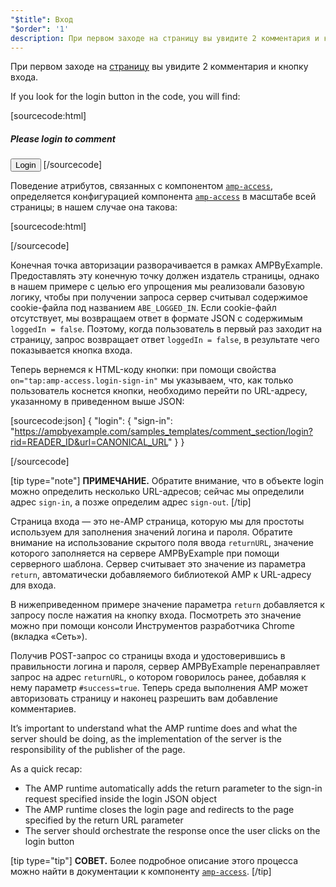 ```yaml
---
"$title": Вход
"$order": '1'
description: При первом заходе на страницу вы увидите 2 комментария и кнопку входа. Если поискать кнопку входа в коде страницы, вот что вы обнаружите...
---
```


При первом заходе на [страницу](../../../../documentation/examples/previews/Comment_Section.html) вы увидите 2 комментария и кнопку входа.

<amp-img src="/static/img/login-button.jpg" alt="Login button" height="290" width="300"></amp-img>

If you look for the login button in the code, you will find:

[sourcecode:html]
<span amp-access="NOT loggedIn" role="button" tabindex="0" amp-access-hide>
  <h5>Please login to comment</h5>
  <button on="tap:amp-access.login-sign-in" class="button-primary comment-button">Login</button>
</span>
[/sourcecode]

Поведение атрибутов, связанных с компонентом [`amp-access`](../../../../documentation/components/reference/amp-access.md), определяется конфигурацией компонента [`amp-access`](../../../../documentation/components/reference/amp-access.md) в масштабе всей страницы; в нашем случае она такова:

[sourcecode:html]
<script id="amp-access" type="application/json">
  {
    "authorization": "https://ampbyexample.com/samples_templates/comment_section/authorization?rid=READER_ID&url=CANONICAL_URL&ref=DOCUMENT_REFERRER&_=RANDOM",
    "noPingback": "true",
    "login": {
      "sign-in": "https://ampbyexample.com/samples_templates/comment_section/login?rid=READER_ID&url=CANONICAL_URL",
      "sign-out": "https://ampbyexample.com/samples_templates/comment_section/logout"
    },
    "authorizationFallbackResponse": {
      "error": true,
      "loggedIn": false
    }
  }
</script>
[/sourcecode]

Конечная точка авторизации разворачивается в рамках AMPByExample. Предоставлять эту конечную точку должен издатель страницы, однако в нашем примере с целью его упрощения мы реализовали базовую логику, чтобы при получении запроса сервер считывал содержимое cookie-файла под названием `ABE_LOGGED_IN`. Если cookie-файл отсутствует, мы возвращаем ответ в формате JSON с содержимым `loggedIn = false`. Поэтому, когда пользователь в первый раз заходит на страницу, запрос возвращает ответ `loggedIn = false`, в результате чего показывается кнопка входа.

Теперь вернемся к HTML-коду кнопки: при помощи свойства `on="tap:amp-access.login-sign-in"` мы указываем, что, как только пользователь коснется кнопки, необходимо перейти по URL-адресу, указанному в приведенном выше JSON:

[sourcecode:json]
{
	"login": {
    "sign-in": "https://ampbyexample.com/samples_templates/comment_section/login?rid=READER_ID&url=CANONICAL_URL"
  }
}

[/sourcecode]

[tip type="note"] **ПРИМЕЧАНИЕ.** Обратите внимание, что в объекте login можно определить несколько URL-адресов; сейчас мы определили адрес `sign-in`, а позже определим адрес `sign-out`. [/tip]

Страница входа — это не-AMP страница, которую мы для простоты используем для заполнения значений логина и пароля. Обратите внимание на использование скрытого поля ввода `returnURL`, значение которого заполняется на сервере AMPByExample при помощи серверного шаблона. Сервер считывает это значение из параметра `return`, автоматически добавляемого библиотекой AMP к URL-адресу для входа.

В нижеприведенном примере значение параметра `return` добавляется к запросу после нажатия на кнопку входа. Посмотреть это значение можно при помощи консоли Инструментов разработчика Chrome (вкладка «Сеть»).

<amp-img src="/static/img/return-parameter.jpg" alt="Return parameter" height="150" width="600"></amp-img>

Получив POST-запрос со страницы входа и удостоверившись в правильности логина и пароля, сервер AMPByExample перенаправляет запрос на адрес `returnURL`, о котором говорилось ранее, добавляя к нему параметр `#success=true`. Теперь среда выполнения AMP может авторизовать страницу и наконец разрешить вам добавление комментариев.

It’s important to understand what the AMP runtime does and what the server should be doing, as the implementation of the server is the responsibility of the publisher of the page.

As a quick recap:

- The AMP runtime automatically adds the return parameter to the sign-in request specified inside the login JSON object
- The AMP runtime closes the login page and redirects to the page specified by the return URL parameter
- The server should orchestrate the response once the user clicks on the login button

[tip type="tip"] **СОВЕТ.** Более подробное описание этого процесса можно найти в документации к компоненту [`amp-access`](../../../../documentation/components/reference/amp-access.md). [/tip]
